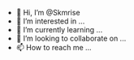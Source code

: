 - 👋 Hi, I’m @Skmrise
- 👀 I’m interested in ...
- 🌱 I’m currently learning ...
- 💞️ I’m looking to collaborate on ...
- 📫 How to reach me ...

<!---
Skmrise/Skmrise is a ✨ special ✨ repository because its `README.md` (this file) appears on your GitHub profile.
You can click the Preview link to take a look at your changes.
--->
